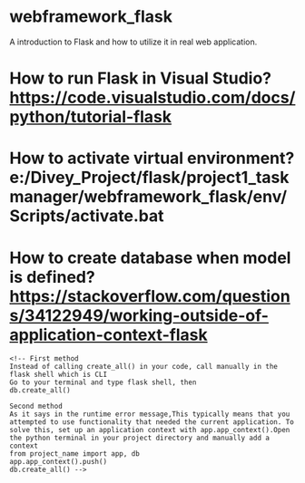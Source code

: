 # webframework_flask
A introduction to Flask and how to utilize it in real web application.
# How to run Flask in Visual Studio?    https://code.visualstudio.com/docs/python/tutorial-flask
# How to activate virtual environment?  e:/Divey_Project/flask/project1_taskmanager/webframework_flask/env/Scripts/activate.bat
# How to create database when model is defined? https://stackoverflow.com/questions/34122949/working-outside-of-application-context-flask
    <!-- First method
    Instead of calling create_all() in your code, call manually in the flask shell which is CLI
    Go to your terminal and type flask shell, then
    db.create_all()

    Second method
    As it says in the runtime error message,This typically means that you attempted to use functionality that needed the current application. To solve this, set up an application context with app.app_context().Open the python terminal in your project directory and manually add a context
    from project_name import app, db
    app.app_context().push()
    db.create_all() -->


